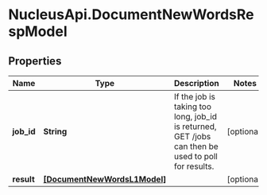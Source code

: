 # NucleusApi.DocumentNewWordsRespModel

## Properties
Name | Type | Description | Notes
------------ | ------------- | ------------- | -------------
**job_id** | **String** | If the job is taking too long, job_id is returned, GET /jobs can then be used to poll for results. | [optional] 
**result** | [**[DocumentNewWordsL1Model]**](DocumentNewWordsL1Model.md) |  | [optional] 


